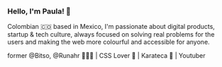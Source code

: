 ### Hello, I'm Paula! 👋

Colombian 🇨🇴 based in Mexico, I'm passionate about digital products, startup & tech culture, always focused on solving real problems for the users and making the web more colourful and accessible for anyone.

former @Bitso, @Runahr 👩🏻‍💻 | CSS Lover 🎨 | Karateca 🥋 | Youtuber
